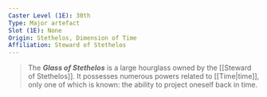 ```yaml
---
Caster Level (1E): 30th
Type: Major artefact
Slot (1E): None
Origin: Stethelos, Dimension of Time
Affiliation: Steward of Stethelos
---
```


> The ***Glass of Stethelos*** is a large hourglass owned by the [[Steward of Stethelos]]. It possesses numerous powers related to [[Time|time]], only one of which is known: the ability to project oneself back in time.







